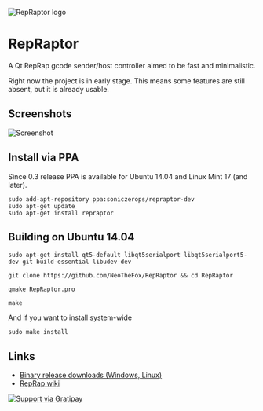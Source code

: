 ![RepRaptor logo](http://reprap.org/mediawiki/images/b/b0/RepRaptor_logo2.png)
# RepRaptor
A Qt RepRap gcode sender/host controller aimed to be fast and minimalistic.

Right now the project is in early stage. This means some features are still absent, but it is already usable.

## Screenshots
![Screenshot](http://reprap.org/mediawiki/images/6/6c/RepRaptor-v0.2.png)

## Install via PPA
Since 0.3 release PPA is available for Ubuntu 14.04 and Linux Mint 17 (and later).
```
sudo add-apt-repository ppa:soniczerops/repraptor-dev
sudo apt-get update
sudo apt-get install repraptor
```

## Building on Ubuntu 14.04

```
sudo apt-get install qt5-default libqt5serialport libqt5serialport5-dev git build-essential libudev-dev

git clone https://github.com/NeoTheFox/RepRaptor && cd RepRaptor

qmake RepRaptor.pro

make
```
And if you want to install system-wide
```
sudo make install
```

## Links
- [Binary release downloads (Windows, Linux)](https://github.com/NeoTheFox/RepRaptor/releases)
- [RepRap wiki](http://reprap.org/wiki/RepRaptor)

[![Support via Gratipay](https://cdn.rawgit.com/gratipay/gratipay-badge/2.3.0/dist/gratipay.svg)](https://gratipay.com/NeoTheFox/)


